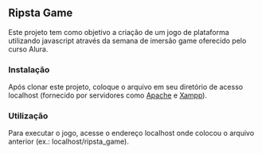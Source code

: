 ## Ripsta Game

Este projeto tem como objetivo a criação de um jogo de plataforma utilizando javascript através da semana de imersão game oferecido pelo curso Alura.

### Instalação

Após clonar este projeto, coloque o arquivo em seu diretório de acesso localhost (fornecido por servidores como [Apache] e [Xampp]).

### Utilização

Para executar o jogo, acesse o endereço localhost onde colocou o arquivo anterior (ex.: localhost/ripsta_game).



[Apache]: https://httpd.apache.org/
[Xampp]: https://www.apachefriends.org/pt_br/download.html